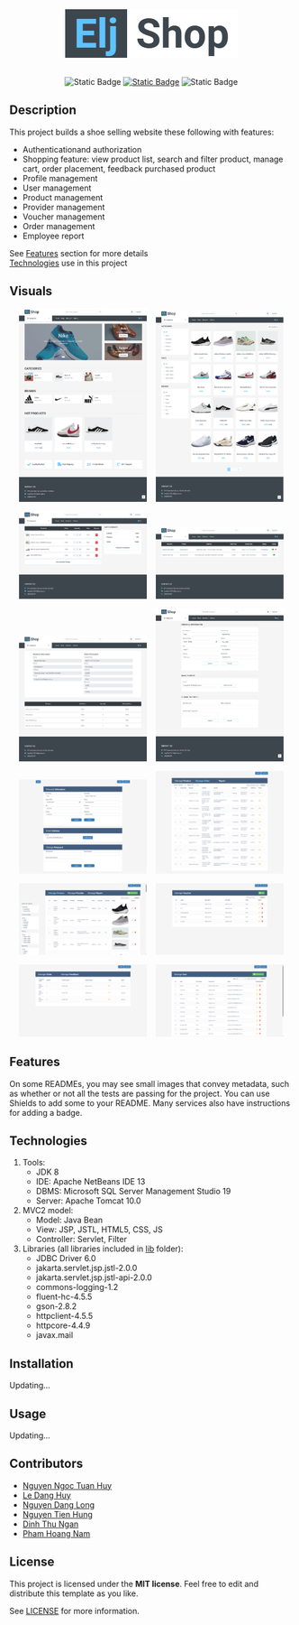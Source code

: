 <div align="center">
    <img src="readme-resource/logo.png"/>
</div>

<br/>

<div align="center">

![Static Badge](https://img.shields.io/badge/contributors-6-green)
[![Static Badge](https://img.shields.io/badge/license-MIT-orange)](LICENSE)
![Static Badge](https://img.shields.io/badge/status-stopped-red)
</div>


## Description
This project builds a shoe selling website these following with features:
* Authenticationand authorization
* Shopping feature: view product list, search and filter product, manage cart, order placement, feedback purchased product
* Profile management
* User management
* Product management
* Provider management
* Voucher management
* Order management
* Employee report

See [Features](#features) section for more details\
[Technologies](#technologies) use in this project
## Visuals
<div  align="center">

<img  src="readme-resource/screen/homepage.png" width="45%"></img> &nbsp;&nbsp; <img  src="readme-resource/screen/shop-page.png" width="45%"></img>

<img  src="readme-resource/screen/cart-page.png" width="45%"></img> &nbsp;&nbsp; <img  src="readme-resource/screen/purchase-page.png" width="45%"></img>

<img  src="readme-resource/screen/purchase-details-page.png" width="45%"></img> &nbsp;&nbsp; <img  src="readme-resource/screen/profile-page.png" width="45%"></img>

<img  src="readme-resource/screen/employee-profile-page.png" width="45%"></img> &nbsp;&nbsp; <img  src="readme-resource/screen/storage-staff-manage-order-page.png" width="45%"></img>

<img  src="readme-resource/screen/manager-manage-product-page.png" width="45%"></img> &nbsp;&nbsp; <img  src="readme-resource/screen/marketting-staff-manage-voucher-page.png" width="45%"></img>

<img  src="readme-resource/screen/seller-manage-feedback-page.png" width="45%"></img> &nbsp;&nbsp; <img  src="readme-resource/screen/admin-manage-user-page.png" width="45%"></img>
</div>

## Features
On some READMEs, you may see small images that convey metadata, such as whether or not all the tests are passing for the project. You can use Shields to add some to your README. Many services also have instructions for adding a badge.


## Technologies
1. Tools:
    * JDK 8
    * IDE: Apache NetBeans IDE 13
    * DBMS: Microsoft SQL Server Management Studio 19
    * Server: Apache Tomcat 10.0
2. MVC2 model:
    * Model: Java Bean
    * View: JSP, JSTL, HTML5, CSS, JS
    * Controller: Servlet, Filter
3. Libraries (all libraries included in [lib](lib) folder):
    * JDBC Driver 6.0
    * jakarta.servlet.jsp.jstl-2.0.0
    * jakarta.servlet.jsp.jstl-api-2.0.0
    * commons-logging-1.2
    * fluent-hc-4.5.5
    * gson-2.8.2
    * httpclient-4.5.5
    * httpcore-4.4.9
    * javax.mail


## Installation
Updating...

## Usage
Updating...

## Contributors
* [Nguyen Ngoc Tuan Huy](https://github.com/NNTH287)
* [Le Dang Huy](https://github.com/jaxkryan)
* [Nguyen Dang Long](https://www.facebook.com/profile.php?id=100017849490446)
* [Nguyen Tien Hung](https://github.com/NTienHung)
* [Dinh Thu Ngan](https://www.facebook.com/dinhthungan1006)
* [Pham Hoang Nam](https://github.com/YukineDL)

## License
This project is licensed under the **MIT license**. Feel free to edit and distribute this template as you like.

See [LICENSE](LICENSE) for more information.
